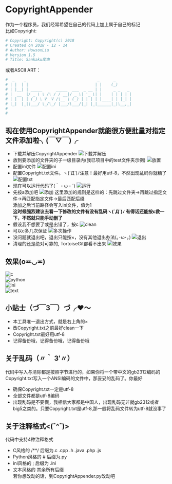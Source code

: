 # CopyrightAppender
作为一个程序员，我们经常希望在自己的代码上加上属于自己的标记<br>
比如Copyright:
```python
# Copyright: Copyright(c) 2018
# Created on 2018 - 12 - 14
# Author: HowsonLiu
# Version 1.5
# Title: Sankaku爬虫
```
或者ASCII ART：
```python
#  _    _                               _      _       
# | |  | |                             | |    (_)      
# | |__| | _____      _____  ___  _ __ | |     _ _   _ 
# |  __  |/ _ \ \ /\ / / __|/ _ \| '_ \| |    | | | | |
# | |  | | (_) \ V  V /\__ \ (_) | | | | |____| | |_| |
# |_|  |_|\___/ \_/\_/ |___/\___/|_| |_|______|_|\__,_|
#                                                      
#                                                      
```
## 现在使用CopyrightAppender就能很方便批量对指定文件添加啦╮(￣▽￣)╭
* 下载并解压CopyrightAppender
![下载并解压](https://raw.githubusercontent.com/HowsonLiu/ReadmeImage/master/CopyrightAppender/1.png)
* 放到要添加的文件夹的子一级目录内(我已项目中的test文件夹示例)
![放置](https://raw.githubusercontent.com/HowsonLiu/ReadmeImage/master/CopyrightAppender/2.png)
* 配置ini文件
![配置ini](https://raw.githubusercontent.com/HowsonLiu/ReadmeImage/master/CopyrightAppender/3.png)
* 配置Copyright.txt文件。ヽ(`Д´)ﾉ注意！最好用utf-8，不然出现乱码你就糟了
![配置txt](https://raw.githubusercontent.com/HowsonLiu/ReadmeImage/master/CopyrightAppender/4.png)
* 现在可以运行代码了(｀・ω・´)
![运行](https://raw.githubusercontent.com/HowsonLiu/ReadmeImage/master/CopyrightAppender/5.png)
* 先按a添加吧
![添加](https://raw.githubusercontent.com/HowsonLiu/ReadmeImage/master/CopyrightAppender/6.png)
这里添加的规则是这样的：先跳过文件夹->再跳过指定文件->再匹配指定文件->最后匹配后缀  
添加之后当前路径会写入ini文件，值为1  
**这时候强烈建议去看一下修改的文件有没有乱码ヽ(`Д´)ﾉ 有得话还能按c救一下，不然就只能手动删了**
* 假设我不想要了或是出错了，按c
![clean](https://raw.githubusercontent.com/HowsonLiu/ReadmeImage/master/CopyrightAppender/7.png)
* 可以c多几次保证
![多次操作](https://raw.githubusercontent.com/HowsonLiu/ReadmeImage/master/CopyrightAppender/8.png)
* 没问题就退出吧，退出只能按×，没有其他退出办法(｡･ω･｡)
![退出](https://raw.githubusercontent.com/HowsonLiu/ReadmeImage/master/CopyrightAppender/9.png)
* 清理的还是绝对可靠的, TortoiseGit都看不出来
![效果](https://raw.githubusercontent.com/HowsonLiu/ReadmeImage/master/CopyrightAppender/10.png)
## 效果(o≖◡≖)
![c](https://raw.githubusercontent.com/HowsonLiu/ReadmeImage/master/CopyrightAppender/11.png)  
![python](https://raw.githubusercontent.com/HowsonLiu/ReadmeImage/master/CopyrightAppender/12.png)  
![ini](https://raw.githubusercontent.com/HowsonLiu/ReadmeImage/master/CopyrightAppender/13.png)  
![text](https://raw.githubusercontent.com/HowsonLiu/ReadmeImage/master/CopyrightAppender/14.png)  
## 小贴士（づ￣3￣）づ╭❤～
* 本工具唯一退出方式，就是右上角的×
* 改Copyright.txt之前最好clean一下
* Copyright.txt最好用utf-8
* 记得备份哦，记得备份哦，记得备份哦
## 关于乱码（〃｀ 3′〃）
代码中写入与清除都是按照字节进行的，如果你将一个带中文的gb2312编码的Copyright.txt写入一个ANSI编码的文件中，那妥妥的乱码了。你最好
* 确保Copyright.txt一定是utf-8
* 全部文件都是utf-8编码
* 出现乱码是不要慌，我相信大家都是中国人，出现乱码无非就gb2312或者big5之类的。只要Copyright.txt是utf-8,那一般将乱码文件转为utf-8就没事了
## 关于注释格式<(ˉ^ˉ)>
代码中支持4种注释格式
* C风格的 /**/ 后缀为.c .cpp .h .java .php .js
* Python风格的 #  后缀为.py
* ini风格的 ; 后缀为 .ini
* 文本风格的 其余所有后缀<br>
若你想改动的话，到CopyrightAppender.py改动吧
